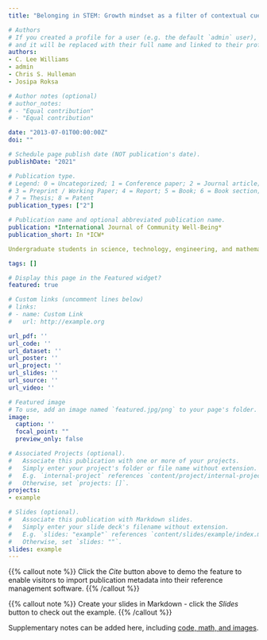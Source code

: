 ```yaml
---
title: "Belonging in STEM: Growth mindset as a filter of contextual cues"

# Authors
# If you created a profile for a user (e.g. the default `admin` user), write the username (folder name) here 
# and it will be replaced with their full name and linked to their profile.
authors:
- C. Lee Williams
- admin
- Chris S. Hulleman
- Josipa Roksa

# Author notes (optional)
# author_notes:
# - "Equal contribution"
# - "Equal contribution"

date: "2013-07-01T00:00:00Z"
doi: ""

# Schedule page publish date (NOT publication's date).
publishDate: "2021"

# Publication type.
# Legend: 0 = Uncategorized; 1 = Conference paper; 2 = Journal article;
# 3 = Preprint / Working Paper; 4 = Report; 5 = Book; 6 = Book section;
# 7 = Thesis; 8 = Patent
publication_types: ["2"]

# Publication name and optional abbreviated publication name.
publication: *International Journal of Community Well-Being*
publication_short: In *ICW*

Undergraduate students in science, technology, engineering, and mathematics (STEM) programs face unique challenges to their psychological well-being, including their sense of belonging. Recent evidence suggests that beliefs about the malleability of intelligence (growth mindsets) support STEM students’ belongingness, though the mechanisms of this relationship are unclear. We propose and test a model in which students’ personal growth mindset beliefs relate to their sense of belonging by operating as a filter of environmental cues, especially those signaling instructors’ mindsets, peers’ mindsets, and the school’s trustworthiness. Across more than 3000 students in two diverse STEM contexts, we found general support for this model (mean RMSEA = 0.041; mean R2 = 39%). Perceived environmental cues fully mediated (Study 1) and partially mediated (Study 2) the total effect of personal growth mindset on belonging. In addition to model generalizability, there was meaningful heterogeneity in the results observed across contexts. These results suggest a novel filtering function of growth mindsets for belonging. Discussion centers on the factors that may account for model variability, as well as theoretical and practical implications of the findings.

tags: []

# Display this page in the Featured widget?
featured: true

# Custom links (uncomment lines below)
# links:
# - name: Custom Link
#   url: http://example.org

url_pdf: ''
url_code: ''
url_dataset: ''
url_poster: ''
url_project: ''
url_slides: ''
url_source: ''
url_video: ''

# Featured image
# To use, add an image named `featured.jpg/png` to your page's folder. 
image:
  caption: ''
  focal_point: ""
  preview_only: false

# Associated Projects (optional).
#   Associate this publication with one or more of your projects.
#   Simply enter your project's folder or file name without extension.
#   E.g. `internal-project` references `content/project/internal-project/index.md`.
#   Otherwise, set `projects: []`.
projects:
- example

# Slides (optional).
#   Associate this publication with Markdown slides.
#   Simply enter your slide deck's filename without extension.
#   E.g. `slides: "example"` references `content/slides/example/index.md`.
#   Otherwise, set `slides: ""`.
slides: example
---
```


{{% callout note %}}
Click the *Cite* button above to demo the feature to enable visitors to import publication metadata into their reference management software.
{{% /callout %}}

{{% callout note %}}
Create your slides in Markdown - click the *Slides* button to check out the example.
{{% /callout %}}

Supplementary notes can be added here, including [code, math, and images](https://wowchemy.com/docs/writing-markdown-latex/).
